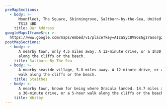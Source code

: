```yaml
---
preMapSections:
  - body: >-
      Moonfleet, The Square, Skinningrove, Saltburn-by-the-Sea, United Kingdom,
      TS13 4BD
    title: Our Address
googleMapsIframeSrc: >-
  https://www.google.com/maps/embed/v1/place?key=AIzaSyC8V96sGgzrasorg2xPOlrlp-cpQFPLSxM&q=The%20Square%2C%20Skinningrove%2C%20Saltburn-By-The-Sea%2C%20TS13%204BD&zoom=12
postMapSections:
  - body: >-
      A nearby town, only 4.5 miles away. A 12-minute drive, or a 1h30 walk
      along the cliffs or the beach.
    title: Saltburn-By-The-Sea
  - body: >-
      A nearby seaside village, 5.8 miles away. A 12-minute drive, or a 1h45
      walk along the cliffs or the beach.
    title: Staithes
  - body: >-
      A nearby town, known for being where Dracula landed, 14.7 miles away. It's
      a 30-minute drive, or a 5-hour walk along the cliffs or the beach.
    title: Whitby
---
```


